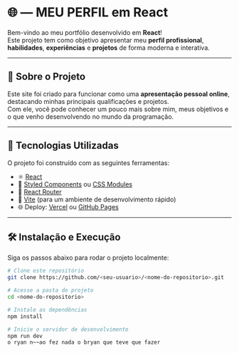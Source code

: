 # 🌐 <Ryan> — MEU PERFIL em React

Bem-vindo ao meu portfólio desenvolvido em **React**!  
Este projeto tem como objetivo apresentar meu **perfil profissional**, **habilidades**, **experiências** e **projetos** de forma moderna e interativa.

---

## 🧭 Sobre o Projeto

Este site foi criado para funcionar como uma **apresentação pessoal online**, destacando minhas principais qualificações e projetos.  
Com ele, você pode conhecer um pouco mais sobre mim, meus objetivos e o que venho desenvolvendo no mundo da programação.

---

## 🚀 Tecnologias Utilizadas

O projeto foi construído com as seguintes ferramentas:

- ⚛️ [React](https://react.dev/)
- 💅 [Styled Components](https://styled-components.com/) ou [CSS Modules](https://create-react-app.dev/docs/adding-a-css-modules-stylesheet/)
- 🔄 [React Router](https://reactrouter.com/)
- 🧰 [Vite](https://vitejs.dev/) (para um ambiente de desenvolvimento rápido)
- 🌐 Deploy: [Vercel](https://vercel.com/) ou [GitHub Pages](https://pages.github.com/)

---

## 🛠️ Instalação e Execução

Siga os passos abaixo para rodar o projeto localmente:

```bash
# Clone este repositório
git clone https://github.com/<seu-usuario>/<nome-do-repositorio>.git

# Acesse a pasta do projeto
cd <nome-do-repositorio>

# Instale as dependências
npm install

# Inicie o servidor de desenvolvimento
npm run dev
o ryan n~~ao fez nada o bryan que teve que fazer